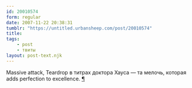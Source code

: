 ```yaml
---
id: 20010574
form: regular
date: 2007-11-22 20:38:31
tumblr: "https://untitled.urbansheep.com/post/20010574"
title:
tags:
    - post
    - твиты
layout: post-text.njk
---
```


<p>Massive attack, Teardrop в титрах доктора Хауса — та мелочь, которая adds perfection to excellence. <a href="http://twitter.com/urbansheep/statuses/435815372">¶</a></p>

